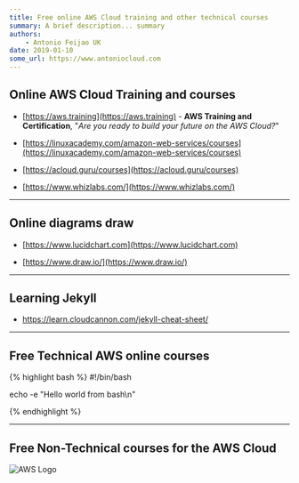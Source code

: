 ```yaml
---
title: Free online AWS Cloud training and other technical courses
summary: A brief description... summary
authors:
    - Antonio Feijao UK
date: 2019-01-10
some_url: https://www.antoniocloud.com
---
```



## Online AWS Cloud Training and courses


* [https://aws.training](https://aws.training) - __AWS Training and Certification__, "_Are you ready to build your future on the AWS Cloud?_"


* [https://linuxacademy.com/amazon-web-services/courses](https://linuxacademy.com/amazon-web-services/courses)

* [https://acloud.guru/courses](https://acloud.guru/courses)


* [https://www.whizlabs.com/](https://www.whizlabs.com/)



---
## Online diagrams draw

* [https://www.lucidchart.com](https://www.lucidchart.com)

* [https://www.draw.io/](https://www.draw.io/)



---
## Learning Jekyll

* https://learn.cloudcannon.com/jekyll-cheat-sheet/



---
## Free Technical AWS online courses

{% highlight bash %}
#!/bin/bash

echo -e "Hello world from bash\n"

{% endhighlight %}


---
## Free Non-Technical courses for the AWS Cloud

![AWS Logo](/assets/img/256px-Amazon_Web_Services_Logo.svg.png)


